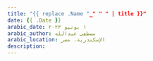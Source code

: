 ```yaml
---
title: "{{ replace .Name "_" " " | title }}"
date: {{ .Date }}
arabic_date: ١ يونيو ٢٠٢٣
arabic_author: مصطفى عبدالله
arabic_location: الإسكندرية، مصر
description:
---
```

